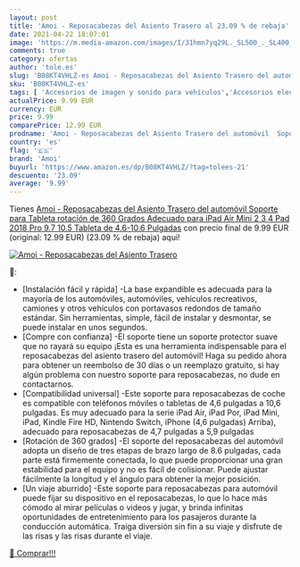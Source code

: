 ```yaml
---
layout: post
title: 'Amoi - Reposacabezas del Asiento Trasero al 23.09 % de rebaja'
date: 2021-04-22 18:07:01
image: 'https://m.media-amazon.com/images/I/31hmn7yq29L._SL500_._SL400_.jpg'
comments: true
category: ofertas
author: 'tole.es'
slug: 'B08KT4VHLZ-es Amoi - Reposacabezas del Asiento Trasero del automóvil...'
sku: 'B08KT4VHLZ-es'
tags: [ 'Accesorios de imagen y sonido para vehículos','Accesorios electrónicos para vehículos','Electrónica','Electrónica para vehículos','Soportes de tablet para el reposacabezas del vehículo','amoi','ipad', ]
actualPrice: 9.99 EUR
currency: EUR
price: 9.99
comparePrice: 12.99 EUR
prodname: 'Amoi - Reposacabezas del Asiento Trasero del automóvil  Soporte para Tableta  rotación de 360 Grados  Adecuado para iPad Air Mini 2 3 4  Pad 2018 Pro 9.7  10.5  Tableta de 4.6-10.6 Pulgadas'
country: 'es'
flag: '🇪🇸'
brand: 'Amoi'
buyurl: 'https://www.amazon.es/dp/B08KT4VHLZ/?tag=tolees-21'
descuento: '23.09'
average: '9.99'
---
```


Tienes [Amoi - Reposacabezas del Asiento Trasero del automóvil  Soporte para Tableta  rotación de 360 Grados  Adecuado para iPad Air Mini 2 3 4  Pad 2018 Pro 9.7  10.5  Tableta de 4.6-10.6 Pulgadas](https://www.amazon.es/dp/B08KT4VHLZ/?tag=tolees-21) con precio final de  9.99 EUR (original: 12.99 EUR) (23.09 %  de rebaja) aqui!

[![Amoi - Reposacabezas del Asiento Trasero](https://m.media-amazon.com/images/I/31hmn7yq29L._SL500_._SL400_.jpg)](https://www.amazon.es/dp/B08KT4VHLZ/?tag=tolees-21)

🔎:

- [Instalación fácil y rápida] -La base expandible es adecuada para la mayoría de los automóviles, automóviles, vehículos recreativos, camiones y otros vehículos con portavasos redondos de tamaño estándar. Sin herramientas, simple, fácil de instalar y desmontar, se puede instalar en unos segundos.
- [Compre con confianza] -El soporte tiene un soporte protector suave que no rayará su equipo ¡Esta es una herramienta indispensable para el reposacabezas del asiento trasero del automóvil! Haga su pedido ahora para obtener un reembolso de 30 días o un reemplazo gratuito, si hay algún problema con nuestro soporte para reposacabezas, no dude en contactarnos.
- [Compatibilidad universal] -Este soporte para reposacabezas de coche es compatible con teléfonos móviles o tabletas de 4,6 pulgadas a 10,6 pulgadas. Es muy adecuado para la serie iPad Air, iPad Por, iPad Mini, iPad, Kindle Fire HD, Nintendo Switch, iPhone (4,6 pulgadas) Arriba), adecuado para reposacabezas de 4,7 pulgadas a 5,9 pulgadas
- [Rotación de 360 ​​grados] -El soporte del reposacabezas del automóvil adopta un diseño de tres etapas de brazo largo de 8.6 pulgadas, cada parte está firmemente conectada, lo que puede proporcionar una gran estabilidad para el equipo y no es fácil de colisionar. Puede ajustar fácilmente la longitud y el ángulo para obtener la mejor posición.
- [Un viaje aburrido] -Este soporte para reposacabezas para automóvil puede fijar su dispositivo en el reposacabezas, lo que lo hace más cómodo al mirar películas o videos y jugar, y brinda infinitas oportunidades de entretenimiento para los pasajeros durante la conducción automática. Traiga diversión sin fin a su viaje y disfrute de las risas y las risas durante el viaje.

[🛒 Comprar!!!](https://www.amazon.es/dp/B08KT4VHLZ/?tag=tolees-21)
